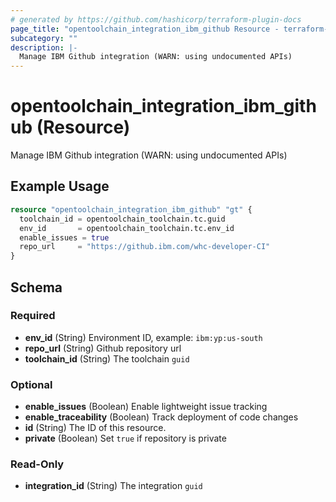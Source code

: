 ```yaml
---
# generated by https://github.com/hashicorp/terraform-plugin-docs
page_title: "opentoolchain_integration_ibm_github Resource - terraform-provider-opentoolchain"
subcategory: ""
description: |-
  Manage IBM Github integration (WARN: using undocumented APIs)
---
```


# opentoolchain_integration_ibm_github (Resource)

Manage IBM Github integration (WARN: using undocumented APIs)

## Example Usage

```terraform
resource "opentoolchain_integration_ibm_github" "gt" {
  toolchain_id = opentoolchain_toolchain.tc.guid
  env_id       = opentoolchain_toolchain.tc.env_id
  enable_issues = true
  repo_url     = "https://github.ibm.com/whc-developer-CI"
}
```

<!-- schema generated by tfplugindocs -->
## Schema

### Required

- **env_id** (String) Environment ID, example: `ibm:yp:us-south`
- **repo_url** (String) Github repository url
- **toolchain_id** (String) The toolchain `guid`

### Optional

- **enable_issues** (Boolean) Enable lightweight issue tracking
- **enable_traceability** (Boolean) Track deployment of code changes
- **id** (String) The ID of this resource.
- **private** (Boolean) Set `true` if repository is private

### Read-Only

- **integration_id** (String) The integration `guid`


